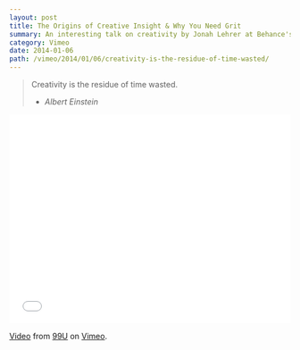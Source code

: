 ```yaml
---
layout: post
title: The Origins of Creative Insight & Why You Need Grit
summary: An interesting talk on creativity by Jonah Lehrer at Behance's 99% conference.
category: Vimeo
date: 2014-01-06
path: /vimeo/2014/01/06/creativity-is-the-residue-of-time-wasted/
---
```


> Creativity is the residue of time wasted.
>
> - _Albert Einstein_

<iframe src="//player.vimeo.com/video/45162748?title=0&amp;byline=0&amp;portrait=0&amp;color=e91c6b" width="100%" height="375" frameborder="0" webkitallowfullscreen mozallowfullscreen allowfullscreen></iframe> <p><a href="http://vimeo.com/45162748">Video</a> from <a href="http://vimeo.com/99u">99U</a> on <a href="https://vimeo.com">Vimeo</a>.</p>
